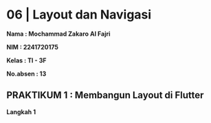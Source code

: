# 06 | Layout dan Navigasi #

**Nama : Mochammad Zakaro Al Fajri** 

**NIM : 2241720175**

**Kelas : TI - 3F**

**No.absen : 13**

## PRAKTIKUM 1 : Membangun Layout di Flutter

**Langkah 1**

